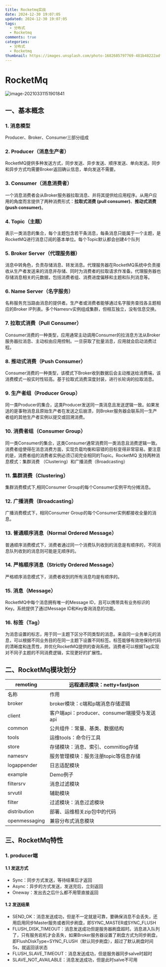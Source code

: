 ```yaml
---
title: Rocketmq实战
date: 2024-12-30 19:07:05
updated: 2024-12-30 19:07:05
tags:
  - 分布式
  - Rocketmq
comments: true
categories:
  - 分布式
  - Rocketmq
thumbnail: https://images.unsplash.com/photo-1682685797769-481b48222adf?crop=entropy&cs=srgb&fm=jpg&ixid=M3w2NDU1OTF8MHwxfHJhbmRvbXx8fHx8fHx8fDE3NDMwODMzOTh8&ixlib=rb-4.0.3&q=85&w=1920&h=1080
---
```


# RocketMq

![image-20210331151901841](https://cdn.jsdelivr.net/gh/hackerHiJu/note-picture@main/note-picture/image-20210331151901841.png)

## 一、基本概念

### 1. 消息模型

Producer、Broker、Consumer三部分组成

### 2. Producer（消息生产者）

RocketMQ提供多种发送方式，同步发送、异步发送、顺序发送、单向发送。同步和异步方式均需要Broker返回确认信息，单向发送不需要。 

### 3. Consumer（消息消费者）

一个消息消费者会从Broker服务器拉取消息、并将其提供给应用程序。从用户应用的角度而言提供了两种消费形式：**拉取式消费 (pull consumer)**、**推动式消费(push consumer)**。

### 4. Topic（主题）

表示一类消息的集合，每个主题包含若干条消息，每条消息只能属于一个主题，是RocketMQ进行消息订阅的基本单位。每个Topic默认都会创建4个队列

### 5. Broker Server（代理服务器）

消息中转角色，负责存储消息、转发消息。代理服务器在RocketMQ系统中负责接收从生产者发送来的消息并存储、同时为消费者的拉取请求作准备。代理服务器也存储消息相关的元数据，包括消费者组、消费进度偏移和主题和队列消息等。 

### 6. Name Server（名字服务）

名称服务充当路由消息的提供者。生产者或消费者能够通过名字服务查找各主题相应的Broker IP列表。多个Namesrv实例组成集群，但相互独立，没有信息交换。

### 7. 拉取式消费（Pull Consumer）

Consumer消费的一种类型，应用通常主动调用Consumer的拉消息方法从Broker服务器拉消息、主动权由应用控制。一旦获取了批量消息，应用就会启动消费过程。

### 8. 推动式消费（Push Consumer）

Consumer消费的一种类型，该模式下Broker收到数据后会主动推送给消费端，该消费模式一般实时性较高。基于拉取式消费深度封装，进行长轮询的拉取消息。

### 9. 生产者组（Producer Group）

同一类Producer的集合，这类Producer发送同一类消息且发送逻辑一致。如果发送的是事物消息且原始生产者在发送之后崩溃，则Broker服务器会联系同一生产者组的其他生产者实例以提交或回溯消费。

### 10. 消费者组（Consumer Group）

同一类Consumer的集合，这类Consumer通常消费同一类消息且消费逻辑一致。消费者组使得在消息消费方面，实现负载均衡和容错的目标变得非常容易。要注意的是，消费者组的消费者实例必须订阅完全相同的Topic。RocketMQ 支持两种消息模式：集群消费 （Clustering）和广播消费（Broadcasting）

### 11. 集群消费（Clustering）

集群消费模式下,相同Consumer Group的每个Consumer实例平均分摊消息。

### 12. 广播消费（Broadcasting）

广播消费模式下，相同Consumer Group的每个Consumer实例都接收全量的消息。

### 13. 普通顺序消息（Normal Ordered Message）

普通顺序消费模式下，消费者通过同一个消费队列收到的消息是有顺序的，不同消息队列收到的消息则可能是无顺序的。 

### 14. 严格顺序消息（Strictly Ordered Message）

严格顺序消息模式下，消费者收到的所有消息均是有顺序的。

### 15. 消息（Message）

RocketMQ中每个消息拥有唯一的Message ID，且可以携带具有业务标识的Key。系统提供了通过Message ID和Key查询消息的功能。 

### 16. 标签（Tag）

为消息设置的标志，用于同一主题下区分不同类型的消息。来自同一业务单元的消息，可以根据不同业务目的在同一主题下设置不同标签。标签能够有效地保持代码的清晰度和连贯性，并优化RocketMQ提供的查询系统。消费者可以根据Tag实现对不同子主题的不同消费逻辑，实现更好的扩展性。 

## 二、RocketMq模块划分



| remoting      | 远程通讯模块：netty+fastjson                 |
| ------------- | -------------------------------------------- |
| 名称          | 作用                                         |
| broker        | broker模块：c端和p端消息存储逻辑             |
| client        | 客户端api：producer、consumer端接受与发送api |
| common        | 公共组件：常量、基类、数据结构               |
| tools         | 运维tools：命令行工具                        |
| store         | 存储模块：消息、索引、commitlog存储          |
| namesrv       | 服务管理模块：服务注册topic等信息存储        |
| logappender   | 日志适配模块                                 |
| example       | Demo例子                                     |
| filtersrv     | 消息过滤模块                                 |
| srvutil       | 辅助模块                                     |
| filter        | 过滤模块：消息过滤模块                       |
| distribution  | 部署、运维相关zip包中的代码                  |
| openmessaging | 兼容分布式消息模块                           |

## 三、RocketMq特性

### 1. producer端

#### 1.1 发送方式

- Sync：同步方式发送，等待结果后才返回
- Async：异步的方式发送，发送完后，立刻返回
- Oneway：发出去之后什么都不用管直接返回

#### 1.2 发送结果

- SEND_OK：消息发送成功，但是不一定就是可靠，要确保消息不会丢失，还用启用同步Master服务或者同步刷盘，即SYNC_MASTER或SYNC_FLUSH
- FLUSH_DISK_TIMEOUT：消息发送成功但是服务器刷盘超时。消息进入队列了，只有服务宕机才会丢失，如果Broker服务器设置了刷盘方式为同步刷盘，即FlushDiskType=SYNC_FLUSH（默认同步刷盘），超过了默认刷盘时间5s，就返回该状态
- FLUSH_SLAVE_TIMEOUT：消息发送成功，但是服务器同步salve时超时
- SLAVE_NOT_AVAILABLE：消息发送成功，但是此时salve不可用